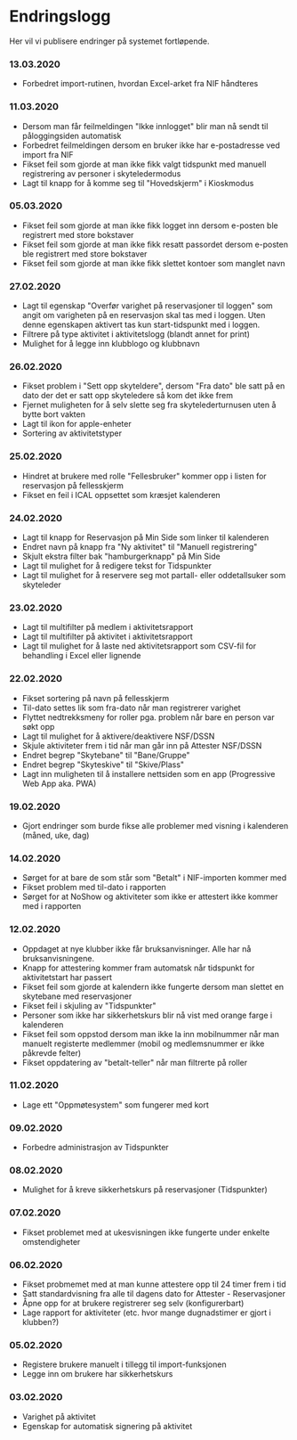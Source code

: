 # Endringslogg

Her vil vi publisere endringer på systemet fortløpende.

### 13.03.2020

- Forbedret import-rutinen, hvordan Excel-arket fra NIF håndteres

### 11.03.2020

- Dersom man får feilmeldingen "Ikke innlogget" blir man nå sendt til påloggingsiden automatisk
- Forbedret feilmeldingen dersom en bruker ikke har e-postadresse ved import fra NIF
- Fikset feil som gjorde at man ikke fikk valgt tidspunkt med manuell registrering av personer i skyteledermodus
- Lagt til knapp for å komme seg til "Hovedskjerm" i Kioskmodus

### 05.03.2020

- Fikset feil som gjorde at man ikke fikk logget inn dersom e-posten ble registrert med store bokstaver
- Fikset feil som gjorde at man ikke fikk resatt passordet dersom e-posten ble registrert med store bokstaver
- Fikset feil som gjorde at man ikke fikk slettet kontoer som manglet navn


### 27.02.2020

- Lagt til egenskap "Overfør varighet på reservasjoner til loggen" som angit om varigheten på en reservasjon skal tas med i loggen. Uten denne egenskapen aktivert tas kun start-tidspunkt med i loggen.
- Filtrere på type aktivitet i aktivitetslogg (blandt annet for print)
- Mulighet for å legge inn klubblogo og klubbnavn

### 26.02.2020

- Fikset problem i "Sett opp skyteldere", dersom "Fra dato" ble satt på en dato der det er satt opp skyteledere så kom det ikke frem
- Fjernet muligheten for å selv slette seg fra skytelederturnusen uten å bytte bort vakten
- Lagt til ikon for apple-enheter
- Sortering av aktivitetstyper

### 25.02.2020

- Hindret at brukere med rolle "Fellesbruker" kommer opp i listen for reservasjon på fellesskjerm
- Fikset en feil i ICAL oppsettet som kræsjet kalenderen

### 24.02.2020

- Lagt til knapp for Reservasjon på Min Side som linker til kalenderen
- Endret navn på knapp fra "Ny aktivitet" til "Manuell registrering"
- Skjult ekstra filter bak "hamburgerknapp" på Min Side
- Lagt til mulighet for å redigere tekst for Tidspunkter
- Lagt til mulighet for å reservere seg mot partall- eller oddetallsuker som skyteleder

### 23.02.2020

- Lagt til multifilter på medlem i aktivitetsrapport
- Lagt til multifilter på aktivitet i aktivitetsrapport
- Lagt til mulighet for å laste ned aktivitetsrapport som CSV-fil for behandling i Excel eller lignende

### 22.02.2020

- Fikset sortering på navn på fellesskjerm
- Til-dato settes lik som fra-dato når man registrerer varighet
- Flyttet nedtrekksmeny for roller pga. problem når bare en person var søkt opp
- Lagt til mulighet for å aktivere/deaktivere NSF/DSSN
- Skjule aktiviteter frem i tid når man går inn på Attester NSF/DSSN
- Endret begrep "Skytebane" til "Bane/Gruppe"
- Endret begrep "Skyteskive" til "Skive/Plass"
- Lagt inn muligheten til å installere nettsiden som en app (Progressive Web App aka. PWA)

### 19.02.2020

- Gjort endringer som burde fikse alle problemer med visning i kalenderen (måned, uke, dag)

### 14.02.2020

- Sørget for at bare de som står som "Betalt" i NIF-importen kommer med
- Fikset problem med til-dato i rapporten
- Sørget for at NoShow og aktiviteter som ikke er attestert ikke kommer med i rapporten

### 12.02.2020

- Oppdaget at nye klubber ikke får bruksanvisninger. Alle har nå bruksanvisningene.
- Knapp for attestering kommer fram automatsk når tidspunkt for aktivitetstart har passert
- Fikset feil som gjorde at kalendern ikke fungerte dersom man slettet en skytebane med reservasjoner
- Fikset feil i skjuling av "Tidspunkter"
- Personer som ikke har sikkerhetskurs blir nå vist med orange farge i kalenderen
- Fikset feil som oppstod dersom man ikke la inn mobilnummer når man manuelt registerte medlemmer (mobil og medlemsnummer er ikke påkrevde felter)
- Fikset oppdatering av "betalt-teller" når man filtrerte på roller

### 11.02.2020

- Lage ett "Oppmøtesystem" som fungerer med kort

### 09.02.2020

- Forbedre administrasjon av Tidspunkter

### 08.02.2020

- Mulighet for å kreve sikkerhetskurs på reservasjoner (Tidspunkter)

### 07.02.2020

- Fikset problemet med at ukesvisningen ikke fungerte under enkelte omstendigheter

### 06.02.2020

- Fikset probmemet med at man kunne attestere opp til 24 timer frem i tid
- Satt standardvisning fra alle til dagens dato for Attester - Reservasjoner
- Åpne opp for at brukere registrerer seg selv (konfigurerbart)
- Lage rapport for aktiviteter (etc. hvor mange dugnadstimer er gjort i klubben?)

### 05.02.2020

- Registere brukere manuelt i tillegg til import-funksjonen
- Legge inn om brukere har sikkerhetskurs

### 03.02.2020

- Varighet på aktivitet
- Egenskap for automatisk signering på aktivitet